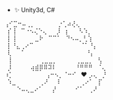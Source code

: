 - ✨ Unity3d, С#
                                                                
⢠⠊⣉⠒⠤⢀⡀          ⡐⢁⠴⢜⢄                                                              
 ⡎⢸  ⠉⠐⠢⢌⠑⢄    ⡸  ⡆    ⠣⠱⡀                                                                                                                            
 ⡇⢸        ⣀⠗  ⠉⠉⠁  ⠙⠢⠤⡀⢃⢱                                                              
 ⡇⠘⣄⢀⠔⠉                    ⠈⠁⠘⡄                                                              
 ⢇    ⠁                          ⠘⡄                                                              
 ⢸            ⢀⣀⣀⡀        ⢀⣀⣀⡀  ⢣                                                              
 ⡸        ⢴⣾⡿⠿⠽⠇        ⠘⠛⠛⠛  ⠈⢄                                                              
⠰⡁              ⢠⠒⠢⡀⠈⠒⠊  ❤ ⡠⢄  ⡘                                                                                                                            
 ⠱⣀          ⢀⠜    ⠇        ⢀⠔⠁  ⡏                                                                                                                            
     ⠑⠤⢄⣀⠔⠁    ⡜        ⠊⠁  ⢀⠜                                                                                                                            

